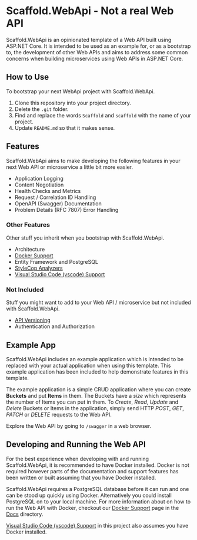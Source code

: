 # Scaffold.WebApi - Not a real Web API #

Scaffold.WebApi is an opinionated template of a Web API built using ASP.NET Core. It is intended to be used as an example for, or as a bootstrap to, the development of other Web APIs and aims to address some common concerns when building microservices using Web APIs in ASP.NET Core.

## How to Use ##

To bootstrap your next WebApi project with Scaffold.WebApi.

1. Clone this repository into your project directory.
2. Delete the `.git` folder.
3. Find and replace the words `Scaffold` and `scaffold` with the name of your project.
4. Update `README.md` so that it makes sense.

## Features ##

Scaffold.WebApi aims to make developing the following features in your next Web API or microservice a little bit more easier.

- Application Logging
- Content Negotiation
- Health Checks and Metrics
- Request / Correlation ID Handling
- OpenAPI (Swagger) Documentation
- Problem Details (RFC 7807) Error Handling

### Other Features ###

Other stuff you inherit when you bootstrap with Scaffold.WebApi.

- Architecture
- [Docker Support](Docs/Docker.md)
- Entity Framework and PostgreSQL
- [StyleCop Analyzers](Docs/StyleCopAnalyzers.md)
- [Visual Studio Code (vscode) Support](Docs/VisualStudioCode.md)

### Not Included ###

Stuff you might want to add to your Web API / microservice but not included with Scaffold.WebApi.

- [API Versioning](https://github.com/Microsoft/aspnet-api-versioning)
- Authentication and Authorization

## Example App ##

Scaffold.WebApi includes an example application which is intended to be replaced with your actual application when using this template. This example application has been included to help demonstrate features in this template.

The example application is a simple CRUD application where you can create **Buckets** and put **Items** in them. The Buckets have a *size* which represents the number of Items you can put in them. To *Create*, *Read*, *Update* and *Delete* Buckets or Items in the application, simply send HTTP *POST*, *GET*, *PATCH* or *DELETE* requests to the Web API.

Explore the Web API by going to `/swagger` in a web browser.

## Developing and Running the Web API ##

For the best experience when developing with and running Scaffold.WebApi, it is recommended to have Docker installed. Docker is not required however parts of the documentation and support features has been written or built assuming that you have Docker installed.

Scaffold.WebApi requires a PostgreSQL database before it can run and one can be stood up quickly using Docker. Alternatively you could install PostgreSQL on to your local machine. For more information about on how to run the Web API with Docker, checkout our [Docker Support](Docs/Docker.md) page in the [Docs](Docs) directory.

[Visual Studio Code (vscode) Support](Docs/VisualStudioCode.md) in this project also assumes you have Docker installed.
